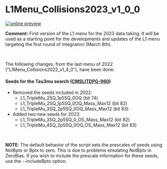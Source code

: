 # L1Menu_Collisions2023_v1_0_0

[![online preview](https://img.shields.io/badge/Online%20preview-click%20here-blue)](https://htmlpreview.github.io/?https://github.com/cms-l1-dpg/L1MenuRun3/blob/master/official/L1Menu_Collisions2023_v1_0_0/L1Menu_Collisions2023_v1_0_0.html)

**Comment:** 
First version of the L1 menu for the 2023 data taking. It will be used as a starting point for the developments and updates of the L1 menu targeting the first round of integration (March 8th).

<br/>

The following changes, from the last menu of 2022 ("L1Menu_Collisions2022_v1_4_0"), have been done:

#### Seeds for the Tau3mu search ([CMSLITDPG-960](https://its.cern.ch/jira/browse/CMSLITDPG-960))
   - Removed the seeds included in 2022: 
      - L1_TripleMu_2SQ_1p5SQ_0OQ (bit 74) 
      - L1_TripleMu_2SQ_1p5SQ_0OQ_Mass_Max12 (bit 82)
      - L1_TripleMu_3SQ_2p5SQ_0OQ_Mass_Max12 (bit 83)
   - Added two new seeds for 2023:
      - L1_TripleMu_3SQ_2p5SQ_0_OS_Mass_Max12 (bit 82) 
      - L1_TripleMu_4SQ_2p5SQ_0OQ_OS_Mass_Max12 (bit 83) 


<br/>

**NOTE**: The default behavior of the script sets the prescales of seeds using NotBptx or Bptx to zero. This is due to problems emulating NotBptx in ZeroBias. If you wish to include the prescale information for these seeds, use the --includeBptx option.
